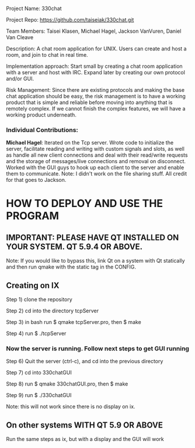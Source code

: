 Project Name: 330chat
  
Project Repo: https://github.com/taiseiak/330chat.git

Team Members: Taisei Klasen, Michael Hagel, Jackson VanVuren, Daniel Van Cleave

Description: A chat room application for UNIX. Users can create and host a room, and join to chat in real time.

Implementation approach: Start small by creating a chat room application
with a server and host with IRC. Expand later by creating our own protocol and/or GUI.

Risk Management: Since there are existing protocols and making the base chat application should be easy,
the risk management is to have a working product that is simple and reliable before moving into anything
that is remotely complex. If we cannot finish the complex features, we will have a working product underneath.

### Individual Contributions:
<b>Michael Hagel</b>: Iterated on the Tcp server. Wrote code to initialize the server, facilitate reading and writing with custom
signals and slots, as well as handle all new client connections and deal with their read/write requests and the storage of messages/live
connections and removal on disconnect. Worked with the GUI guys to hook up each client to the server and enable them to communicate. 
Note: I didn't work on the file sharing stuff. All credit for that goes to Jackson.


# HOW TO DEPLOY AND USE THE PROGRAM

## IMPORTANT: PLEASE HAVE QT INSTALLED ON YOUR SYSTEM. QT 5.9.4 OR ABOVE.

Note:
  If you would like to bypass this, link Qt on a system with Qt statically and then run qmake with the static tag in the CONFIG.

## Creating on IX

Step 1) clone the repository

Step 2) cd into the directory tcpServer

Step 3) in bash run $ qmake tcpServer.pro, then $ make

Step 4) run $ ./tcpServer

### Now the server is running. Follow next steps to get GUI running

Step 6) Quit the server (ctrl-c), and cd into the previous directory

Step 7) cd into 330chatGUI

Step 8) run $ qmake 330chatGUI.pro, then $ make

Step 9) run $ ./330chatGUI

Note: this will not work since there is no display on ix.

## On other systems WITH QT 5.9 OR ABOVE
Run the same steps as ix, but with a display and the GUI will work
